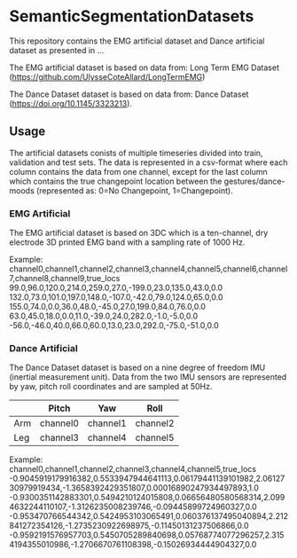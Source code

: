 # SemanticSegmentationDatasets

This repository contains the EMG artificial dataset and Dance artificial dataset as presented in ...

The EMG artificial dataset is based on data from: Long Term EMG Dataset (https://github.com/UlysseCoteAllard/LongTermEMG) 

The Dance Dataset dataset is based on data from: Dance Dataset (https://doi.org/10.1145/3323213).

## Usage

The artificial datasets conists of multiple timeseries divided into train, validation and test sets. The data is represented in a csv-format where each column contains the data from one channel, except for the last column which contains the true changepoint location between the gestures/dance-moods (represented as: 0=No Changepoint, 1=Changepoint). 

### EMG Artificial
The EMG artificial dataset is based on 3DC which is a ten-channel, dry electrode 3D printed EMG band with a sampling rate of 1000 Hz.

Example:  
channel0,channel1,channel2,channel3,channel4,channel5,channel6,channel7,channel8,channel9,true_locs
99.0,96.0,120.0,214.0,259.0,27.0,-199.0,23.0,135.0,43.0,0.0
132.0,73.0,101.0,197.0,148.0,-107.0,-42.0,79.0,124.0,65.0,0.0
155.0,74.0,0.0,36.0,48.0,-45.0,27.0,199.0,84.0,76.0,0.0
63.0,45.0,18.0,0.0,11.0,-39.0,24.0,282.0,-1.0,-5.0,0.0
-56.0,-46.0,40.0,66.0,60.0,13.0,23.0,292.0,-75.0,-51.0,0.0


### Dance Artificial
The Dance Dataset dataset is based on a nine degree of freedom IMU (inertial measurement unit). Data from the two IMU sensors are represented by yaw, pitch roll coordinates and are sampled at 50Hz.

|     | Pitch    | Yaw      | Roll     |
|-----|----------|----------|----------|
| Arm | channel0 | channel1 | channel2 |
| Leg | channel3 | channel4 | channel5 |

Example:  
channel0,channel1,channel2,channel3,channel4,channel5,true_locs
-0.9045919179916382,0.5533947944641113,0.06179441139101982,2.0612730979919434,-1.3658392429351807,0.00016890247934497893,1.0
-0.9300351142883301,0.5494210124015808,0.06656480580568314,2.0994632244110107,-1.3126235008239746,-0.09445899724960327,0.0
-0.953470766544342,0.5424953103065491,0.060376137495040894,2.212841272354126,-1.2735230922698975,-0.11450131237506866,0.0
-0.9592191576957703,0.5450705289840698,0.05768774077296257,2.3154194355010986,-1.2706670761108398,-0.15026934444904327,0.0
